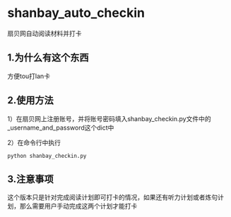 # shanbay_auto_checkin
扇贝网自动阅读材料并打卡
## 1.为什么有这个东西
方便tou打lan卡
## 2.使用方法
1）在扇贝网上注册账号，并将账号密码填入shanbay_checkin.py文件中的_username_and_password这个dict中

2）在命令行中执行
```
python shanbay_checkin.py
```
## 3.注意事项
这个版本只是针对完成阅读计划即可打卡的情况，如果还有听力计划或者炼句计划，那么需要用户手动完成这两个计划才能打卡
